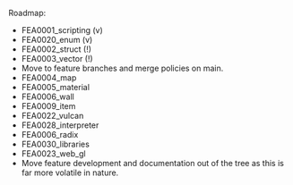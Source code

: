 Roadmap:
- FEA0001_scripting (v)
- FEA0020_enum      (v)
- FEA0002_struct    (!)
- FEA0003_vector    (!)
- Move to feature branches and merge policies on main.
- FEA0004_map
- FEA0005_material
- FEA0006_wall
- FEA0009_item
- FEA0022_vulcan
- FEA0028_interpreter
- FEA0006_radix
- FEA0030_libraries
- FEA0023_web_gl
- Move feature development and documentation out of the tree as this is far more volatile in nature.

